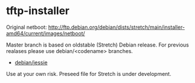 # tftp-installer

Original netboot: http://ftp.debian.org/debian/dists/stretch/main/installer-amd64/current/images/netboot/

Master branch is based on oldstable (Stretch) Debian release. For previous realases please use debian/\<codename\> branches.

* [debian/jessie](https://github.com/dzolnierz/tftp-installer/tree/debian/jessie)

Use at your own risk. Preseed file for Stretch is under development.
